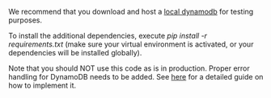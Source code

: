 

We recommend that you download and host a [local dynamodb](https://docs.aws.amazon.com/amazondynamodb/latest/developerguide/DynamoDBLocal.DownloadingAndRunning.html) 
for testing purposes.

To install the additional dependencies, execute *pip install -r requirements.txt* 
(make sure your virtual environment is activated, or your dependencies will 
be installed globally).

Note that you should NOT use this code as is in production. Proper error handling
for DynamoDB needs to be added. See [here](https://docs.aws.amazon.com/amazondynamodb/latest/developerguide/Programming.Errors.html)
for a detailed guide on how to implement it.
